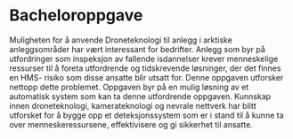 # Bacheloroppgave
Muligheten for å anvende Droneteknologi til anlegg i arktiske anleggsområder har vært interessant for bedrifter. Anlegg som byr på utfordringer som inspeksjon av fallende isdannelser krever menneskelige ressurser til å foreta utfordrende og tidskrevende løsninger, der det finnes en HMS- risiko som disse ansatte blir utsatt for. Denne oppgaven utforsker nettopp dette problemet. Oppgaven byr på en mulig løsning av et automatisk system som kan ta denne utfordrende oppgaven. Kunnskap innen droneteknologi, kamerateknologi og nevrale nettverk har blitt utforsket for å bygge opp et deteksjonssystem som er i stand til å kunne ta over menneskeressursene, effektivisere og gi
sikkerhet til ansatte.
